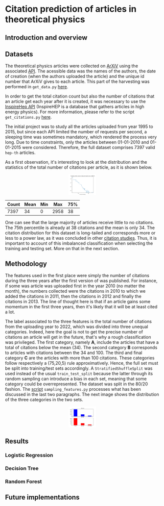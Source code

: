 # Citation prediction of articles in theoretical physics
## Introduction and overview

## Datasets

The theoretical physics articles were collected on [ArXiV](https://arxiv.org/) using the associated [API](https://arxiv.org/help/api/basics). The acessible data was the names of the authors, the date of creation (when the authors uploaded the article) and the unique id number that ArXiV gives to each article. This part of the harvesting was performed in `get_data.py` [here](src/data/get_data.py).

In order to get the total citation count but also the number of citations that an article get each year after it is created, it was necessary to use the [InspireHep API](https://github.com/inspirehep/rest-api-doc) (InspireHEP is a database that gathers articles in high energy physics). For more information, please refer to the script `get_citations.py` [here](src/data/get_citations.py).

The initial project was to study all the articles uploaded from year 1995 to 2015, but since each API limited the number of requests per second, a sleeping time was sometimes mandatory, which rendered the process very long.  Due to time constraints, only the articles between 01-01-2010 and 01-01-2015 were considered.
Therefore, the full dataset comprises 7397 valid `hep-th` articles.

As a first observation, it's interesting to look at the distribution and the statistics of the total number of citations per article, as it is shown below.

<p align="center">
  <img src="reports/figures/citation_distribution_2010_2015.png" width=18% height=18% >
</p>

|Count|Mean|Min|Max|75%|
|-----|----|---|---|---|
|7397|34|0|2958|38|

One can see that the large majority of articles receive little to no citations. The 75th percentile is already at 38 citations and the mean is only 34. The citation distribution for this dataset is long-tailed and corresponds more or less to a power law, as it was concluded in other [citation studies](https://arxiv.org/pdf/physics/0407137.pdf). Thus, it is important to account of this imbalanced classification when selecting the training and testing set. More on that in the next section.


## Methodology

The features used in the first place were simply the number of citations during the three years after the first version of was published. For instance, if some was article was uploaded first in the year 2010 (no matter the month), the numbers collected were the citations in 2010 to which we added the citations in 2011, then the citations in 2012 and finally the citations in 2013.  The line of thought here is that if an article gains some momentum in the first three years, then it's likely that it will be at least cited a lot.

The label associated to the three features is the total number of citations from the uploading year to 2022, which was divided into three unequal categories. Indeed, here the goal is not to get the precise number of citations an article will get in the future, that's why a rough classification was privileged.
The first category, namely **A**, include the articles that have a total of citations below the mean (34). The second category **B** corresponds to articles with citations between the 34 and 100. The third and final category **C** are the articles with more than 100 citations. These categories follow respectively a (75,20,5) rule approximatively. Hence, the full set must be split into training/test sets accordingly. A `StratifiedShuffleSplit` was used instead of the usual `train_test_split` because the latter through its random sampling can introduce a bias in each set, meaning that some category could be overrepresented. The dataset was split in the 80/20 fashion.
The [script](src/models/sampling_features.py) `sampling_features.py` processes what has been discussed in the last two paragraphs. The next image shows the distribution of the three categories in the two sets.

<p align = "center">
    <img src="reports/figures/train_test_stratification_2010_2015.png" width=18% height=18%>
</p>



## Results
### Logistic Regression

### Decision Tree

### Random Forest

## Future implementations
